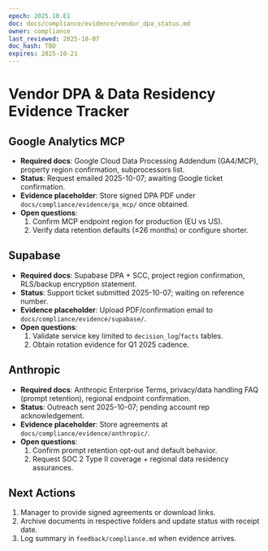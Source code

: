 ```yaml
---
epoch: 2025.10.E1
doc: docs/compliance/evidence/vendor_dpa_status.md
owner: compliance
last_reviewed: 2025-10-07
doc_hash: TBD
expires: 2025-10-21
---
```

# Vendor DPA & Data Residency Evidence Tracker

## Google Analytics MCP
- **Required docs**: Google Cloud Data Processing Addendum (GA4/MCP), property region confirmation, subprocessors list.
- **Status**: Request emailed 2025-10-07; awaiting Google ticket confirmation.
- **Evidence placeholder**: Store signed DPA PDF under `docs/compliance/evidence/ga_mcp/` once obtained.
- **Open questions**:
  1. Confirm MCP endpoint region for production (EU vs US).
  2. Verify data retention defaults (≤26 months) or configure shorter.

## Supabase
- **Required docs**: Supabase DPA + SCC, project region confirmation, RLS/backup encryption statement.
- **Status**: Support ticket submitted 2025-10-07; waiting on reference number.
- **Evidence placeholder**: Upload PDF/confirmation email to `docs/compliance/evidence/supabase/`.
- **Open questions**:
  1. Validate service key limited to `decision_log`/`facts` tables.
  2. Obtain rotation evidence for Q1 2025 cadence.

## Anthropic
- **Required docs**: Anthropic Enterprise Terms, privacy/data handling FAQ (prompt retention), regional endpoint confirmation.
- **Status**: Outreach sent 2025-10-07; pending account rep acknowledgement.
- **Evidence placeholder**: Store agreements at `docs/compliance/evidence/anthropic/`.
- **Open questions**:
  1. Confirm prompt retention opt-out and default behavior.
  2. Request SOC 2 Type II coverage + regional data residency assurances.

## Next Actions
1. Manager to provide signed agreements or download links.
2. Archive documents in respective folders and update status with receipt date.
3. Log summary in `feedback/compliance.md` when evidence arrives.
